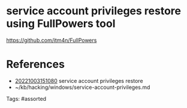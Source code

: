 # service account privileges restore using FullPowers tool
https://github.com/itm4n/FullPowers

# References
- [20221003151080](/zet/20221003151080/) service account privileges restore
- ~/kb/hacking/windows/service-account-privileges.md

Tags:
    #assorted

